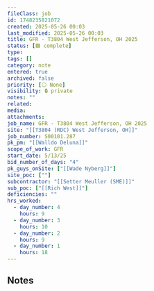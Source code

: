 ```yaml
---
fileClass: job
id: 1748235821072
created: 2025-05-26 00:03
last_modified: 2025-05-26 00:03
title: GFR - T3804 West Jefferson, OH 2025
status: [🟩 complete]
type: 
tags: []
category: note
entered: true
archived: false
priority: [⚪ None]
visibility: 🔒 private
notes: ""
related: 
media: 
attachments: 
job_name: GFR - T3804 West Jefferson, OH 2025
site: "[[T3804 (RDC) West Jefferson, OH]]"
job_number: S00101.287
pk_pm: "[[Walldo Deluna]]"
scope_of_work: GFR
start_date: 5/13/25
bid_number_of_days: "4"
pk_guys_onSite: ["[[Wade Nyberg]]"]
site_poc: [""]
subcontractor: "[[Setter Meuller (SME)]]"
sub_poc: ["[[Rich West]]"]
deficiencies: ""
hrs_worked:
  - day_number: 4
    hours: 9
  - day_number: 3
    hours: 10
  - day_number: 2
    hours: 9
  - day_number: 1
    hours: 18
---
```


## Notes